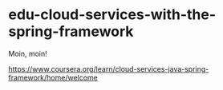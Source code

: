 # edu-cloud-services-with-the-spring-framework

Moin, moin!

https://www.coursera.org/learn/cloud-services-java-spring-framework/home/welcome
